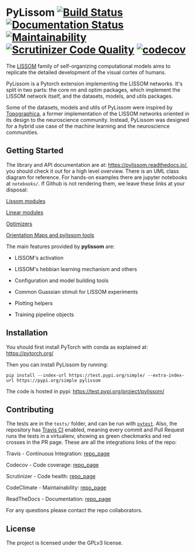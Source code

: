 
PyLissom [![Build Status](https://travis-ci.com/hernanbari/pylissom.svg?branch=master)](https://travis-ci.com/hernanbari/pylissom) [![Documentation Status](https://readthedocs.org/projects/pylissom/badge/?version=latest)](https://pylissom.readthedocs.io/en/latest/?badge=latest)  [![Maintainability](https://api.codeclimate.com/v1/badges/05d5a41d500fcdd8e90d/maintainability)](https://codeclimate.com/github/hernanbari/pylissom/maintainability) [![Scrutinizer Code Quality](https://scrutinizer-ci.com/g/hernanbari/pylissom/badges/quality-score.png?b=master)](https://scrutinizer-ci.com/g/hernanbari/pylissom/?branch=master) <!-- ![Coverage Status](https://coveralls.io/repos/github/hernanbari/pylissom/badge.svg?branch=master) --> [![codecov](https://codecov.io/gh/hernanbari/pylissom/branch/master/graph/badge.svg)](https://codecov.io/gh/hernanbari/pylissom)
========

The [LISSOM](http://homepages.inf.ed.ac.uk/jbednar/rflissom_small.html) family of self-organizing computational models aims to replicate the detailed development of the visual cortex of humans.

PyLissom is a Pytorch extension implementing the LISSOM networks. It's split in two parts: the core nn and optim packages, which implement the LISSOM network itself, and the datasets, models, and utils packages. 

Some of the datasets, models and utils of PyLissom were inspired by [Topographica](http://ioam.github.io/topographica/index.html), a former implementation of the LISSOM networks oriented in its design to the neuroscience community. Instead, PyLissom was designed for a hybrid use case of the machine learning and the neuroscience communities.


Getting Started
---------------

The library and API documentation are at: https://pylissom.readthedocs.io/, you should check it out for a high level overview. There is an UML class diagram for reference. For hands-on examples there are jupyter notebooks at `notebooks/`. If Github is not rendering them, we leave these links at your disposal:

[Lissom modules](https://nbviewer.jupyter.org/github/hernanbari/pylissom/blob/master/notebooks/Lissom_modules.ipynb)

[Linear modules](https://nbviewer.jupyter.org/github/hernanbari/pylissom/blob/master/notebooks/Linear_modules.ipynb)

[Optimizers](https://nbviewer.jupyter.org/github/hernanbari/pylissom/blob/master/notebooks/Optimizers.ipynb)

[Orientation Maps and pylissom tools](https://nbviewer.jupyter.org/github/hernanbari/pylissom/blob/master/notebooks/Orientation_maps_and_tools.ipynb)


The main features provided by **pylissom** are:

- LISSOM's activation

- LISSOM's hebbian learning mechanism and others

- Configuration and model building tools

- Common Guassian stimuli for LISSOM experiments

- Plotting helpers

- Training pipeline objects


Installation
------------

You should first install PyTorch with conda as explained at: https://pytorch.org/

Then you can install PyLissom by running:

    pip install --index-url https://test.pypi.org/simple/ --extra-index-url https://pypi.org/simple pylissom    
    
The code is hosted in pypi: https://test.pypi.org/project/pylissom/

Contributing
------------

The tests are in the `tests/` folder, and can be run with [`pytest`](https://docs.pytest.org/en/latest/). Also, the repository has [Travis CI](https://docs.travis-ci.com/) enabled, meaning every commit and Pull Request runs the tests in a virtualenv, showing as green checkmarks and red crosses in the PR page. These are all the integrations links of the repo:

Travis - Continuous Integration: [repo_page](https://travis-ci.com/hernanbari/pylissom)

Codecov - Code coverage: [repo_page](https://codecov.io/gh/hernanbari/pylissom)

Scrutinizer - Code health: [repo_page](https://scrutinizer-ci.com/g/hernanbari/pylissom/)

CodeClimate - Maintainability: [repo_page](https://codeclimate.com/github/hernanbari/pylissom)

ReadTheDocs - Documentation: [repo_page](https://readthedocs.org/projects/pylissom/)

For any questions please contact the repo collaborators.

License
-------

The project is licensed under the GPLv3 license.
